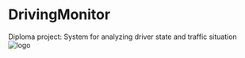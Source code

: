 # DrivingMonitor
 Diploma project: System for analyzing driver state and traffic situation
![logo](https://user-images.githubusercontent.com/44686160/118567922-5df50380-b77f-11eb-9218-1fe7e6060320.png)

